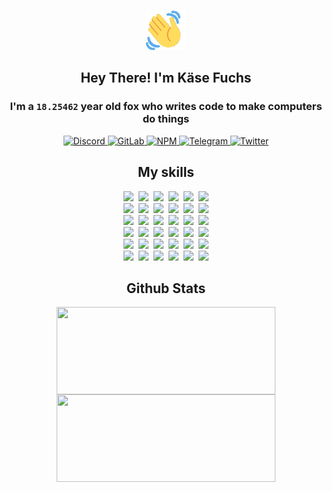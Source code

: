 <div><p align=center><img src=./resources/images/wave.gif width=64px height=64px></p><h2 align=center>Hey There! I'm Käse Fuchs</h2><h3 align=center>I'm a <code>18.25462</code> year old fox who writes code to make computers do things</h3><p align=center><a href=https://discord.com/users/507526681125322772><img alt=Discord src="https://img.shields.io/badge/Discord-5865F2?logo=discord&logoColor=white&style=flat-square#ee1e842430fc1add468df5ece84deb37"> </a><a href=https://gitlab.com/kasefuchs><img alt=GitLab src="https://img.shields.io/badge/GitLab-330F63?logo=gitlab&logoColor=white&style=flat-square#ee1e842430fc1add468df5ece84deb37"> </a><a href=https://npmjs.com/~kasefuchs><img alt=NPM src="https://img.shields.io/badge/NPM-CB3837?logo=npm&logoColor=white&style=flat-square#ee1e842430fc1add468df5ece84deb37"> </a><a href=https://t.me/kasefuchs><img alt=Telegram src="https://img.shields.io/badge/Telegram-2CA5E0?logo=telegram&logoColor=white&style=flat-square#ee1e842430fc1add468df5ece84deb37"> </a><a href=https://twitter.com/kasefuchs><img alt=Twitter src="https://img.shields.io/badge/Twitter-1DA1F2?logo=twitter&logoColor=white&style=flat-square#ee1e842430fc1add468df5ece84deb37"></a></p><h2 align=center>My skills</h2><p align=center><a href=https://aws.amazon.com/ ><picture><source srcset="https://skillicons.dev/icons?i=aws&theme=dark#ee1e842430fc1add468df5ece84deb37" media="(prefers-color-scheme: dark)"><source srcset="https://skillicons.dev/icons?i=aws&theme=light#ee1e842430fc1add468df5ece84deb37" media="(prefers-color-scheme: light), (prefers-color-scheme: no-preference)"><img src="https://skillicons.dev/icons?i=aws&theme=light#ee1e842430fc1add468df5ece84deb37"></picture></a>&nbsp;&nbsp;<a href=https://en.wikipedia.org/wiki/Bash_(Unix_shell)><picture><source srcset="https://skillicons.dev/icons?i=bash&theme=dark#ee1e842430fc1add468df5ece84deb37" media="(prefers-color-scheme: dark)"><source srcset="https://skillicons.dev/icons?i=bash&theme=light#ee1e842430fc1add468df5ece84deb37" media="(prefers-color-scheme: light), (prefers-color-scheme: no-preference)"><img src="https://skillicons.dev/icons?i=bash&theme=light#ee1e842430fc1add468df5ece84deb37"></picture></a>&nbsp;&nbsp;<a href=https://discord.com/developers/docs><picture><source srcset="https://skillicons.dev/icons?i=bots&theme=dark#ee1e842430fc1add468df5ece84deb37" media="(prefers-color-scheme: dark)"><source srcset="https://skillicons.dev/icons?i=bots&theme=light#ee1e842430fc1add468df5ece84deb37" media="(prefers-color-scheme: light), (prefers-color-scheme: no-preference)"><img src="https://skillicons.dev/icons?i=bots&theme=light#ee1e842430fc1add468df5ece84deb37"></picture></a>&nbsp;&nbsp;<a href=https://www.cloudflare.com/ ><picture><source srcset="https://skillicons.dev/icons?i=cloudflare&theme=dark#ee1e842430fc1add468df5ece84deb37" media="(prefers-color-scheme: dark)"><source srcset="https://skillicons.dev/icons?i=cloudflare&theme=light#ee1e842430fc1add468df5ece84deb37" media="(prefers-color-scheme: light), (prefers-color-scheme: no-preference)"><img src="https://skillicons.dev/icons?i=cloudflare&theme=light#ee1e842430fc1add468df5ece84deb37"></picture></a>&nbsp;&nbsp;<a href=https://en.wikipedia.org/wiki/CSS><picture><source srcset="https://skillicons.dev/icons?i=css&theme=dark#ee1e842430fc1add468df5ece84deb37" media="(prefers-color-scheme: dark)"><source srcset="https://skillicons.dev/icons?i=css&theme=light#ee1e842430fc1add468df5ece84deb37" media="(prefers-color-scheme: light), (prefers-color-scheme: no-preference)"><img src="https://skillicons.dev/icons?i=css&theme=light#ee1e842430fc1add468df5ece84deb37"></picture></a>&nbsp;&nbsp;<a href=https://www.docker.com/ ><picture><source srcset="https://skillicons.dev/icons?i=docker&theme=dark#ee1e842430fc1add468df5ece84deb37" media="(prefers-color-scheme: dark)"><source srcset="https://skillicons.dev/icons?i=docker&theme=light#ee1e842430fc1add468df5ece84deb37" media="(prefers-color-scheme: light), (prefers-color-scheme: no-preference)"><img src="https://skillicons.dev/icons?i=docker&theme=light#ee1e842430fc1add468df5ece84deb37"></picture></a><br><a href=https://www.electronjs.org/ ><picture><source srcset="https://skillicons.dev/icons?i=electron&theme=dark#ee1e842430fc1add468df5ece84deb37" media="(prefers-color-scheme: dark)"><source srcset="https://skillicons.dev/icons?i=electron&theme=light#ee1e842430fc1add468df5ece84deb37" media="(prefers-color-scheme: light), (prefers-color-scheme: no-preference)"><img src="https://skillicons.dev/icons?i=electron&theme=light#ee1e842430fc1add468df5ece84deb37"></picture></a>&nbsp;&nbsp;<a href=https://expressjs.com/ ><picture><source srcset="https://skillicons.dev/icons?i=express&theme=dark#ee1e842430fc1add468df5ece84deb37" media="(prefers-color-scheme: dark)"><source srcset="https://skillicons.dev/icons?i=express&theme=light#ee1e842430fc1add468df5ece84deb37" media="(prefers-color-scheme: light), (prefers-color-scheme: no-preference)"><img src="https://skillicons.dev/icons?i=express&theme=light#ee1e842430fc1add468df5ece84deb37"></picture></a>&nbsp;&nbsp;<a href=https://www.figma.com/ ><picture><source srcset="https://skillicons.dev/icons?i=figma&theme=dark#ee1e842430fc1add468df5ece84deb37" media="(prefers-color-scheme: dark)"><source srcset="https://skillicons.dev/icons?i=figma&theme=light#ee1e842430fc1add468df5ece84deb37" media="(prefers-color-scheme: light), (prefers-color-scheme: no-preference)"><img src="https://skillicons.dev/icons?i=figma&theme=light#ee1e842430fc1add468df5ece84deb37"></picture></a>&nbsp;&nbsp;<a href=https://firebase.google.com/ ><picture><source srcset="https://skillicons.dev/icons?i=firebase&theme=dark#ee1e842430fc1add468df5ece84deb37" media="(prefers-color-scheme: dark)"><source srcset="https://skillicons.dev/icons?i=firebase&theme=light#ee1e842430fc1add468df5ece84deb37" media="(prefers-color-scheme: light), (prefers-color-scheme: no-preference)"><img src="https://skillicons.dev/icons?i=firebase&theme=light#ee1e842430fc1add468df5ece84deb37"></picture></a>&nbsp;&nbsp;<a href=https://flask.palletsprojects.com/ ><picture><source srcset="https://skillicons.dev/icons?i=flask&theme=dark#ee1e842430fc1add468df5ece84deb37" media="(prefers-color-scheme: dark)"><source srcset="https://skillicons.dev/icons?i=flask&theme=light#ee1e842430fc1add468df5ece84deb37" media="(prefers-color-scheme: light), (prefers-color-scheme: no-preference)"><img src="https://skillicons.dev/icons?i=flask&theme=light#ee1e842430fc1add468df5ece84deb37"></picture></a>&nbsp;&nbsp;<a href=https://cloud.google.com/ ><picture><source srcset="https://skillicons.dev/icons?i=gcp&theme=dark#ee1e842430fc1add468df5ece84deb37" media="(prefers-color-scheme: dark)"><source srcset="https://skillicons.dev/icons?i=gcp&theme=light#ee1e842430fc1add468df5ece84deb37" media="(prefers-color-scheme: light), (prefers-color-scheme: no-preference)"><img src="https://skillicons.dev/icons?i=gcp&theme=light#ee1e842430fc1add468df5ece84deb37"></picture></a><br><a href=https://git-scm.com/ ><picture><source srcset="https://skillicons.dev/icons?i=git&theme=dark#ee1e842430fc1add468df5ece84deb37" media="(prefers-color-scheme: dark)"><source srcset="https://skillicons.dev/icons?i=git&theme=light#ee1e842430fc1add468df5ece84deb37" media="(prefers-color-scheme: light), (prefers-color-scheme: no-preference)"><img src="https://skillicons.dev/icons?i=git&theme=light#ee1e842430fc1add468df5ece84deb37"></picture></a>&nbsp;&nbsp;<a href=https://github.com/ ><picture><source srcset="https://skillicons.dev/icons?i=github&theme=dark#ee1e842430fc1add468df5ece84deb37" media="(prefers-color-scheme: dark)"><source srcset="https://skillicons.dev/icons?i=github&theme=light#ee1e842430fc1add468df5ece84deb37" media="(prefers-color-scheme: light), (prefers-color-scheme: no-preference)"><img src="https://skillicons.dev/icons?i=github&theme=light#ee1e842430fc1add468df5ece84deb37"></picture></a>&nbsp;&nbsp;<a href=https://gitlab.com/ ><picture><source srcset="https://skillicons.dev/icons?i=gitlab&theme=dark#ee1e842430fc1add468df5ece84deb37" media="(prefers-color-scheme: dark)"><source srcset="https://skillicons.dev/icons?i=gitlab&theme=light#ee1e842430fc1add468df5ece84deb37" media="(prefers-color-scheme: light), (prefers-color-scheme: no-preference)"><img src="https://skillicons.dev/icons?i=gitlab&theme=light#ee1e842430fc1add468df5ece84deb37"></picture></a>&nbsp;&nbsp;<a href=https://www.heroku.com/ ><picture><source srcset="https://skillicons.dev/icons?i=heroku&theme=dark#ee1e842430fc1add468df5ece84deb37" media="(prefers-color-scheme: dark)"><source srcset="https://skillicons.dev/icons?i=heroku&theme=light#ee1e842430fc1add468df5ece84deb37" media="(prefers-color-scheme: light), (prefers-color-scheme: no-preference)"><img src="https://skillicons.dev/icons?i=heroku&theme=light#ee1e842430fc1add468df5ece84deb37"></picture></a>&nbsp;&nbsp;<a href=https://en.wikipedia.org/wiki/HTML><picture><source srcset="https://skillicons.dev/icons?i=html&theme=dark#ee1e842430fc1add468df5ece84deb37" media="(prefers-color-scheme: dark)"><source srcset="https://skillicons.dev/icons?i=html&theme=light#ee1e842430fc1add468df5ece84deb37" media="(prefers-color-scheme: light), (prefers-color-scheme: no-preference)"><img src="https://skillicons.dev/icons?i=html&theme=light#ee1e842430fc1add468df5ece84deb37"></picture></a>&nbsp;&nbsp;<a href=https://en.wikipedia.org/wiki/JavaScript><picture><source srcset="https://skillicons.dev/icons?i=js&theme=dark#ee1e842430fc1add468df5ece84deb37" media="(prefers-color-scheme: dark)"><source srcset="https://skillicons.dev/icons?i=js&theme=light#ee1e842430fc1add468df5ece84deb37" media="(prefers-color-scheme: light), (prefers-color-scheme: no-preference)"><img src="https://skillicons.dev/icons?i=js&theme=light#ee1e842430fc1add468df5ece84deb37"></picture></a><br><a href=https://en.wikipedia.org/wiki/Linux><picture><source srcset="https://skillicons.dev/icons?i=linux&theme=dark#ee1e842430fc1add468df5ece84deb37" media="(prefers-color-scheme: dark)"><source srcset="https://skillicons.dev/icons?i=linux&theme=light#ee1e842430fc1add468df5ece84deb37" media="(prefers-color-scheme: light), (prefers-color-scheme: no-preference)"><img src="https://skillicons.dev/icons?i=linux&theme=light#ee1e842430fc1add468df5ece84deb37"></picture></a>&nbsp;&nbsp;<a href=https://mui.com/ ><picture><source srcset="https://skillicons.dev/icons?i=materialui&theme=dark#ee1e842430fc1add468df5ece84deb37" media="(prefers-color-scheme: dark)"><source srcset="https://skillicons.dev/icons?i=materialui&theme=light#ee1e842430fc1add468df5ece84deb37" media="(prefers-color-scheme: light), (prefers-color-scheme: no-preference)"><img src="https://skillicons.dev/icons?i=materialui&theme=light#ee1e842430fc1add468df5ece84deb37"></picture></a>&nbsp;&nbsp;<a href=https://en.wikipedia.org/wiki/Markdown><picture><source srcset="https://skillicons.dev/icons?i=md&theme=dark#ee1e842430fc1add468df5ece84deb37" media="(prefers-color-scheme: dark)"><source srcset="https://skillicons.dev/icons?i=md&theme=light#ee1e842430fc1add468df5ece84deb37" media="(prefers-color-scheme: light), (prefers-color-scheme: no-preference)"><img src="https://skillicons.dev/icons?i=md&theme=light#ee1e842430fc1add468df5ece84deb37"></picture></a>&nbsp;&nbsp;<a href=https://www.mongodb.com/ ><picture><source srcset="https://skillicons.dev/icons?i=mongodb&theme=dark#ee1e842430fc1add468df5ece84deb37" media="(prefers-color-scheme: dark)"><source srcset="https://skillicons.dev/icons?i=mongodb&theme=light#ee1e842430fc1add468df5ece84deb37" media="(prefers-color-scheme: light), (prefers-color-scheme: no-preference)"><img src="https://skillicons.dev/icons?i=mongodb&theme=light#ee1e842430fc1add468df5ece84deb37"></picture></a>&nbsp;&nbsp;<a href=https://www.mysql.com/ ><picture><source srcset="https://skillicons.dev/icons?i=mysql&theme=dark#ee1e842430fc1add468df5ece84deb37" media="(prefers-color-scheme: dark)"><source srcset="https://skillicons.dev/icons?i=mysql&theme=light#ee1e842430fc1add468df5ece84deb37" media="(prefers-color-scheme: light), (prefers-color-scheme: no-preference)"><img src="https://skillicons.dev/icons?i=mysql&theme=light#ee1e842430fc1add468df5ece84deb37"></picture></a>&nbsp;&nbsp;<a href=https://nextjs.org/ ><picture><source srcset="https://skillicons.dev/icons?i=nextjs&theme=dark#ee1e842430fc1add468df5ece84deb37" media="(prefers-color-scheme: dark)"><source srcset="https://skillicons.dev/icons?i=nextjs&theme=light#ee1e842430fc1add468df5ece84deb37" media="(prefers-color-scheme: light), (prefers-color-scheme: no-preference)"><img src="https://skillicons.dev/icons?i=nextjs&theme=light#ee1e842430fc1add468df5ece84deb37"></picture></a><br><a href=https://nodejs.org/en/ ><picture><source srcset="https://skillicons.dev/icons?i=nodejs&theme=dark#ee1e842430fc1add468df5ece84deb37" media="(prefers-color-scheme: dark)"><source srcset="https://skillicons.dev/icons?i=nodejs&theme=light#ee1e842430fc1add468df5ece84deb37" media="(prefers-color-scheme: light), (prefers-color-scheme: no-preference)"><img src="https://skillicons.dev/icons?i=nodejs&theme=light#ee1e842430fc1add468df5ece84deb37"></picture></a>&nbsp;&nbsp;<a href=https://www.postgresql.org/ ><picture><source srcset="https://skillicons.dev/icons?i=postgres&theme=dark#ee1e842430fc1add468df5ece84deb37" media="(prefers-color-scheme: dark)"><source srcset="https://skillicons.dev/icons?i=postgres&theme=light#ee1e842430fc1add468df5ece84deb37" media="(prefers-color-scheme: light), (prefers-color-scheme: no-preference)"><img src="https://skillicons.dev/icons?i=postgres&theme=light#ee1e842430fc1add468df5ece84deb37"></picture></a>&nbsp;&nbsp;<a href=https://learn.microsoft.com/en-us/powershell/ ><picture><source srcset="https://skillicons.dev/icons?i=powershell&theme=dark#ee1e842430fc1add468df5ece84deb37" media="(prefers-color-scheme: dark)"><source srcset="https://skillicons.dev/icons?i=powershell&theme=light#ee1e842430fc1add468df5ece84deb37" media="(prefers-color-scheme: light), (prefers-color-scheme: no-preference)"><img src="https://skillicons.dev/icons?i=powershell&theme=light#ee1e842430fc1add468df5ece84deb37"></picture></a>&nbsp;&nbsp;<a href=https://www.python.org/ ><picture><source srcset="https://skillicons.dev/icons?i=py&theme=dark#ee1e842430fc1add468df5ece84deb37" media="(prefers-color-scheme: dark)"><source srcset="https://skillicons.dev/icons?i=py&theme=light#ee1e842430fc1add468df5ece84deb37" media="(prefers-color-scheme: light), (prefers-color-scheme: no-preference)"><img src="https://skillicons.dev/icons?i=py&theme=light#ee1e842430fc1add468df5ece84deb37"></picture></a>&nbsp;&nbsp;<a href=https://www.raspberrypi.org/ ><picture><source srcset="https://skillicons.dev/icons?i=raspberrypi&theme=dark#ee1e842430fc1add468df5ece84deb37" media="(prefers-color-scheme: dark)"><source srcset="https://skillicons.dev/icons?i=raspberrypi&theme=light#ee1e842430fc1add468df5ece84deb37" media="(prefers-color-scheme: light), (prefers-color-scheme: no-preference)"><img src="https://skillicons.dev/icons?i=raspberrypi&theme=light#ee1e842430fc1add468df5ece84deb37"></picture></a>&nbsp;&nbsp;<a href=https://reactjs.org/ ><picture><source srcset="https://skillicons.dev/icons?i=react&theme=dark#ee1e842430fc1add468df5ece84deb37" media="(prefers-color-scheme: dark)"><source srcset="https://skillicons.dev/icons?i=react&theme=light#ee1e842430fc1add468df5ece84deb37" media="(prefers-color-scheme: light), (prefers-color-scheme: no-preference)"><img src="https://skillicons.dev/icons?i=react&theme=light#ee1e842430fc1add468df5ece84deb37"></picture></a><br><a href=https://redux.js.org/ ><picture><source srcset="https://skillicons.dev/icons?i=redux&theme=dark#ee1e842430fc1add468df5ece84deb37" media="(prefers-color-scheme: dark)"><source srcset="https://skillicons.dev/icons?i=redux&theme=light#ee1e842430fc1add468df5ece84deb37" media="(prefers-color-scheme: light), (prefers-color-scheme: no-preference)"><img src="https://skillicons.dev/icons?i=redux&theme=light#ee1e842430fc1add468df5ece84deb37"></picture></a>&nbsp;&nbsp;<a href=https://en.wikipedia.org/wiki/Regular_expression><picture><source srcset="https://skillicons.dev/icons?i=regex&theme=dark#ee1e842430fc1add468df5ece84deb37" media="(prefers-color-scheme: dark)"><source srcset="https://skillicons.dev/icons?i=regex&theme=light#ee1e842430fc1add468df5ece84deb37" media="(prefers-color-scheme: light), (prefers-color-scheme: no-preference)"><img src="https://skillicons.dev/icons?i=regex&theme=light#ee1e842430fc1add468df5ece84deb37"></picture></a>&nbsp;&nbsp;<a href=https://en.wikipedia.org/wiki/Sass_(stylesheet_language)><picture><source srcset="https://skillicons.dev/icons?i=sass&theme=dark#ee1e842430fc1add468df5ece84deb37" media="(prefers-color-scheme: dark)"><source srcset="https://skillicons.dev/icons?i=sass&theme=light#ee1e842430fc1add468df5ece84deb37" media="(prefers-color-scheme: light), (prefers-color-scheme: no-preference)"><img src="https://skillicons.dev/icons?i=sass&theme=light#ee1e842430fc1add468df5ece84deb37"></picture></a>&nbsp;&nbsp;<a href=https://www.typescriptlang.org/ ><picture><source srcset="https://skillicons.dev/icons?i=ts&theme=dark#ee1e842430fc1add468df5ece84deb37" media="(prefers-color-scheme: dark)"><source srcset="https://skillicons.dev/icons?i=ts&theme=light#ee1e842430fc1add468df5ece84deb37" media="(prefers-color-scheme: light), (prefers-color-scheme: no-preference)"><img src="https://skillicons.dev/icons?i=ts&theme=light#ee1e842430fc1add468df5ece84deb37"></picture></a>&nbsp;&nbsp;<a href=https://unity.com/ ><picture><source srcset="https://skillicons.dev/icons?i=unity&theme=dark#ee1e842430fc1add468df5ece84deb37" media="(prefers-color-scheme: dark)"><source srcset="https://skillicons.dev/icons?i=unity&theme=light#ee1e842430fc1add468df5ece84deb37" media="(prefers-color-scheme: light), (prefers-color-scheme: no-preference)"><img src="https://skillicons.dev/icons?i=unity&theme=light#ee1e842430fc1add468df5ece84deb37"></picture></a>&nbsp;&nbsp;<a href=https://workers.cloudflare.com/ ><picture><source srcset="https://skillicons.dev/icons?i=workers&theme=dark#ee1e842430fc1add468df5ece84deb37" media="(prefers-color-scheme: dark)"><source srcset="https://skillicons.dev/icons?i=workers&theme=light#ee1e842430fc1add468df5ece84deb37" media="(prefers-color-scheme: light), (prefers-color-scheme: no-preference)"><img src="https://skillicons.dev/icons?i=workers&theme=light#ee1e842430fc1add468df5ece84deb37"></picture></a><br></p><h2 align=center>Github Stats</h2><p align=center><picture><source srcset="https://github-readme-stats-kasefuchs.vercel.app/api/?count_private=true&hide_border=true&hide_rank=true&line_height=20&hide_title=true&username=Kasefuchs&theme=dark#ee1e842430fc1add468df5ece84deb37" media="(prefers-color-scheme: dark)"><source srcset="https://github-readme-stats-kasefuchs.vercel.app/api/?count_private=true&hide_border=true&hide_rank=true&line_height=20&hide_title=true&username=Kasefuchs&theme=light#ee1e842430fc1add468df5ece84deb37" media="(prefers-color-scheme: light), (prefers-color-scheme: no-preference)"><img align=middle width=350 height=140 src="https://github-readme-stats-kasefuchs.vercel.app/api/?count_private=true&hide_border=true&hide_rank=true&line_height=20&hide_title=true&username=Kasefuchs&theme=light#ee1e842430fc1add468df5ece84deb37"></picture><picture><source srcset="https://github-readme-stats-kasefuchs.vercel.app/api/top-langs/?count_private=true&hide_border=true&layout=compact&username=Kasefuchs&theme=dark#ee1e842430fc1add468df5ece84deb37" media="(prefers-color-scheme: dark)"><source srcset="https://github-readme-stats-kasefuchs.vercel.app/api/top-langs/?count_private=true&hide_border=true&layout=compact&username=Kasefuchs&theme=light#ee1e842430fc1add468df5ece84deb37" media="(prefers-color-scheme: light), (prefers-color-scheme: no-preference)"><img align=middle width=350 height=140 src="https://github-readme-stats-kasefuchs.vercel.app/api/top-langs/?count_private=true&hide_border=true&layout=compact&username=Kasefuchs&theme=light#ee1e842430fc1add468df5ece84deb37"></picture></p><img src="https://hit.yhype.me/github/profile?user_id=64592097#ee1e842430fc1add468df5ece84deb37" alt=""></div>